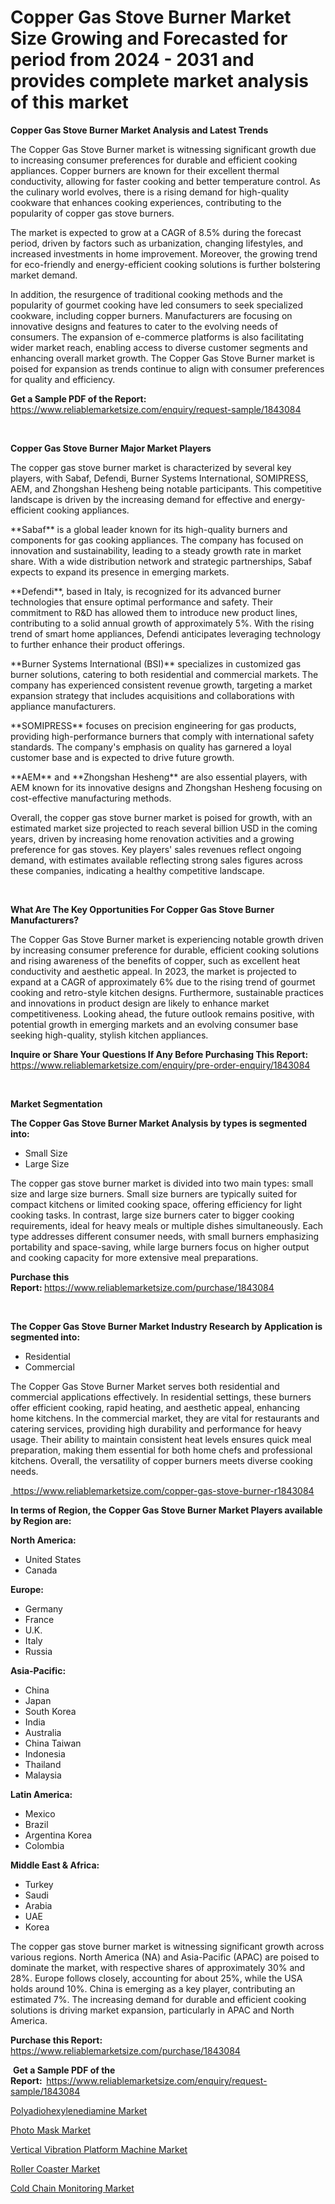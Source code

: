 <p><h1>Copper Gas Stove Burner Market Size Growing and Forecasted for period from 2024 - 2031 and provides complete market analysis of this market</h1></p><p><strong>Copper Gas Stove Burner Market Analysis and Latest Trends</strong></p>
<p><p>The Copper Gas Stove Burner market is witnessing significant growth due to increasing consumer preferences for durable and efficient cooking appliances. Copper burners are known for their excellent thermal conductivity, allowing for faster cooking and better temperature control. As the culinary world evolves, there is a rising demand for high-quality cookware that enhances cooking experiences, contributing to the popularity of copper gas stove burners.</p><p>The market is expected to grow at a CAGR of 8.5% during the forecast period, driven by factors such as urbanization, changing lifestyles, and increased investments in home improvement. Moreover, the growing trend for eco-friendly and energy-efficient cooking solutions is further bolstering market demand.</p><p>In addition, the resurgence of traditional cooking methods and the popularity of gourmet cooking have led consumers to seek specialized cookware, including copper burners. Manufacturers are focusing on innovative designs and features to cater to the evolving needs of consumers. The expansion of e-commerce platforms is also facilitating wider market reach, enabling access to diverse customer segments and enhancing overall market growth. The Copper Gas Stove Burner market is poised for expansion as trends continue to align with consumer preferences for quality and efficiency.</p></p>
<p><strong>Get a Sample PDF of the Report:&nbsp;</strong> <a href="https://www.reliablemarketsize.com/enquiry/request-sample/1843084?utm_campaign=1550&utm_medium=2&utm_source=Github&utm_content=ia&utm_term=19102024&utm_id=copper-gas-stove-burner">https://www.reliablemarketsize.com/enquiry/request-sample/1843084</a></p>
<p>&nbsp;</p>
<p><strong>Copper Gas Stove Burner Major Market Players</strong></p>
<p><p>The copper gas stove burner market is characterized by several key players, with Sabaf, Defendi, Burner Systems International, SOMIPRESS, AEM, and Zhongshan Hesheng being notable participants. This competitive landscape is driven by the increasing demand for effective and energy-efficient cooking appliances.</p><p>**Sabaf** is a global leader known for its high-quality burners and components for gas cooking appliances. The company has focused on innovation and sustainability, leading to a steady growth rate in market share. With a wide distribution network and strategic partnerships, Sabaf expects to expand its presence in emerging markets.</p><p>**Defendi**, based in Italy, is recognized for its advanced burner technologies that ensure optimal performance and safety. Their commitment to R&D has allowed them to introduce new product lines, contributing to a solid annual growth of approximately 5%. With the rising trend of smart home appliances, Defendi anticipates leveraging technology to further enhance their product offerings.</p><p>**Burner Systems International (BSI)** specializes in customized gas burner solutions, catering to both residential and commercial markets. The company has experienced consistent revenue growth, targeting a market expansion strategy that includes acquisitions and collaborations with appliance manufacturers.</p><p>**SOMIPRESS** focuses on precision engineering for gas products, providing high-performance burners that comply with international safety standards. The company's emphasis on quality has garnered a loyal customer base and is expected to drive future growth.</p><p>**AEM** and **Zhongshan Hesheng** are also essential players, with AEM known for its innovative designs and Zhongshan Hesheng focusing on cost-effective manufacturing methods. </p><p>Overall, the copper gas stove burner market is poised for growth, with an estimated market size projected to reach several billion USD in the coming years, driven by increasing home renovation activities and a growing preference for gas stoves. Key players' sales revenues reflect ongoing demand, with estimates available reflecting strong sales figures across these companies, indicating a healthy competitive landscape.</p></p>
<p>&nbsp;</p>
<p><strong>What Are The Key Opportunities For Copper Gas Stove Burner Manufacturers?</strong></p>
<p><p>The Copper Gas Stove Burner market is experiencing notable growth driven by increasing consumer preference for durable, efficient cooking solutions and rising awareness of the benefits of copper, such as excellent heat conductivity and aesthetic appeal. In 2023, the market is projected to expand at a CAGR of approximately 6% due to the rising trend of gourmet cooking and retro-style kitchen designs. Furthermore, sustainable practices and innovations in product design are likely to enhance market competitiveness. Looking ahead, the future outlook remains positive, with potential growth in emerging markets and an evolving consumer base seeking high-quality, stylish kitchen appliances.</p></p>
<p><strong>Inquire or Share Your Questions If Any Before Purchasing This Report:</strong> <a href="https://www.reliablemarketsize.com/enquiry/pre-order-enquiry/1843084?utm_campaign=1550&utm_medium=2&utm_source=Github&utm_content=ia&utm_term=19102024&utm_id=copper-gas-stove-burner">https://www.reliablemarketsize.com/enquiry/pre-order-enquiry/1843084</a></p>
<p>&nbsp;</p>
<p><strong>Market Segmentation</strong></p>
<p><strong>The Copper Gas Stove Burner Market Analysis by types is segmented into:</strong></p>
<p><ul><li>Small Size</li><li>Large Size</li></ul></p>
<p><p>The copper gas stove burner market is divided into two main types: small size and large size burners. Small size burners are typically suited for compact kitchens or limited cooking space, offering efficiency for light cooking tasks. In contrast, large size burners cater to bigger cooking requirements, ideal for heavy meals or multiple dishes simultaneously. Each type addresses different consumer needs, with small burners emphasizing portability and space-saving, while large burners focus on higher output and cooking capacity for more extensive meal preparations.</p></p>
<p><strong>Purchase this Report:&nbsp;</strong><a href="https://www.reliablemarketsize.com/purchase/1843084?utm_campaign=1550&utm_medium=2&utm_source=Github&utm_content=ia&utm_term=19102024&utm_id=copper-gas-stove-burner">https://www.reliablemarketsize.com/purchase/1843084</a></p>
<p>&nbsp;</p>
<p><strong>The Copper Gas Stove Burner Market Industry Research by Application is segmented into:</strong></p>
<p><ul><li>Residential</li><li>Commercial</li></ul></p>
<p><p>The Copper Gas Stove Burner Market serves both residential and commercial applications effectively. In residential settings, these burners offer efficient cooking, rapid heating, and aesthetic appeal, enhancing home kitchens. In the commercial market, they are vital for restaurants and catering services, providing high durability and performance for heavy usage. Their ability to maintain consistent heat levels ensures quick meal preparation, making them essential for both home chefs and professional kitchens. Overall, the versatility of copper burners meets diverse cooking needs.</p></p>
<p><a href="https://www.reliablemarketsize.com/copper-gas-stove-burner-r1843084?utm_campaign=1550&utm_medium=2&utm_source=Github&utm_content=ia&utm_term=19102024&utm_id=copper-gas-stove-burner">&nbsp;https://www.reliablemarketsize.com/copper-gas-stove-burner-r1843084</a></p>
<p><strong>In terms of Region, the Copper Gas Stove Burner Market Players available by Region are:</strong></p>
<p>
    <p> <strong> North America: </strong>
        <ul>
            <li>United States</li>
            <li>Canada</li>
        </ul>
        </p> 
    <p> <strong> Europe: </strong>
        <ul>
            <li>Germany</li>
            <li>France</li>
            <li>U.K.</li>
            <li>Italy</li>
            <li>Russia</li>
        </ul>
        </p> 
    <p> <strong> Asia-Pacific: </strong>
        <ul>
            <li>China</li>
            <li>Japan</li>
            <li>South Korea</li>
            <li>India</li>
            <li>Australia</li>
            <li>China Taiwan</li>
            <li>Indonesia</li>
            <li>Thailand</li>
            <li>Malaysia</li>
        </ul>
        </p> 
    <p> <strong> Latin America: </strong>
        <ul>
            <li>Mexico</li>
            <li>Brazil</li>
            <li>Argentina Korea</li>
            <li>Colombia</li>
        </ul>
        </p> 
    <p> <strong> Middle East & Africa: </strong>
        <ul>
            <li>Turkey</li>
            <li>Saudi</li>
            <li>Arabia</li>
            <li>UAE</li>
            <li>Korea</li>
        </ul>
    </p>
    </p>
<p><p>The copper gas stove burner market is witnessing significant growth across various regions. North America (NA) and Asia-Pacific (APAC) are poised to dominate the market, with respective shares of approximately 30% and 28%. Europe follows closely, accounting for about 25%, while the USA holds around 10%. China is emerging as a key player, contributing an estimated 7%. The increasing demand for durable and efficient cooking solutions is driving market expansion, particularly in APAC and North America.</p></p>
<p><strong>Purchase this Report: </strong><a href="https://www.reliablemarketsize.com/purchase/1843084?utm_campaign=1550&utm_medium=2&utm_source=Github&utm_content=ia&utm_term=19102024&utm_id=copper-gas-stove-burner">https://www.reliablemarketsize.com/purchase/1843084</a></p>
<p>&nbsp;<strong>Get a Sample PDF of the Report:&nbsp;&nbsp;</strong><a href="https://www.reliablemarketsize.com/enquiry/request-sample/1843084?utm_campaign=1550&utm_medium=2&utm_source=Github&utm_content=ia&utm_term=19102024&utm_id=copper-gas-stove-burner">https://www.reliablemarketsize.com/enquiry/request-sample/1843084</a></p>
<p><strong></strong></p>
<p><p><a href="https://www.linkedin.com/pulse/polyadiohexylenediamine-market-trends-detailed-study-its-5ph4f?utm_campaign=1550&utm_medium=2&utm_source=Github&utm_content=ia&utm_term=19102024&utm_id=copper-gas-stove-burner">Polyadiohexylenediamine Market</a></p><p><a href="https://github.com/ChiragRp1/Market-Research-Report-List-6/blob/main/photo-mask-market.md?utm_campaign=1550&utm_medium=2&utm_source=Github&utm_content=ia&utm_term=19102024&utm_id=copper-gas-stove-burner">Photo Mask Market</a></p><p><a href="https://www.linkedin.com/pulse/comprehensive-vertical-vibration-platform-machine-market-report-jwise?utm_campaign=1550&utm_medium=2&utm_source=Github&utm_content=ia&utm_term=19102024&utm_id=copper-gas-stove-burner">Vertical Vibration Platform Machine Market</a></p><p><a href="https://issuu.com/reportprime-2/docs/roller-coaster-market-size-2030.ppt_2942cb50a17457?utm_campaign=1550&utm_medium=2&utm_source=Github&utm_content=ia&utm_term=19102024&utm_id=copper-gas-stove-burner">Roller Coaster Market</a></p><p><a href="https://issuu.com/reportprime-2/docs/cold-chain-monitoring-market-size-2_e6b9b48d978eb1?utm_campaign=1550&utm_medium=2&utm_source=Github&utm_content=ia&utm_term=19102024&utm_id=copper-gas-stove-burner">Cold Chain Monitoring Market</a></p></p>